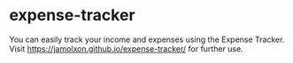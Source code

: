 # expense-tracker
You can easily track your income and expenses using the Expense Tracker.
Visit https://jamolxon.github.io/expense-tracker/ for further use.
